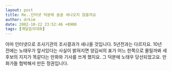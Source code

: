 ```yaml
---
layout: post
title: Re..인터넷 덕분에 솔솔 새나오지 않을까요
author: drkim
date: 2002-10-22 23:52:46 +0900
tags: [깨달음의대화]
---
```

아마 인터넷으로 조사기관의 조사결과가 새나올 것입니다. 5년전과는 다르지요. 10년 전에는 노태우가 앞서있다는 사실이 밝혀지면 양김씨의 표가 어느 한쪽으로 몰릴까봐 세 후보의 지지가 똑같다는 만화와 기사를 쓰게 했지요. 그 덕분에 노태우 당선되었고요. 만화가들 협박해서 만든 정권입니다.